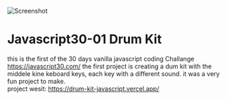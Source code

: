 ![Screenshot](https://user-images.githubusercontent.com/72415874/129630253-228466ef-2938-45c9-9713-c990043f1d58.PNG)
# Javascript30-01 Drum Kit
this is the first of the 30 days vanilla javascript coding Challange https://javascript30.com/
the first project is creating a dum kit with the middele kine keboard keys, each key with a different sound.
it was a very fun project to make.<br>
project wesit: https://drum-kit-javascript.vercel.app/
